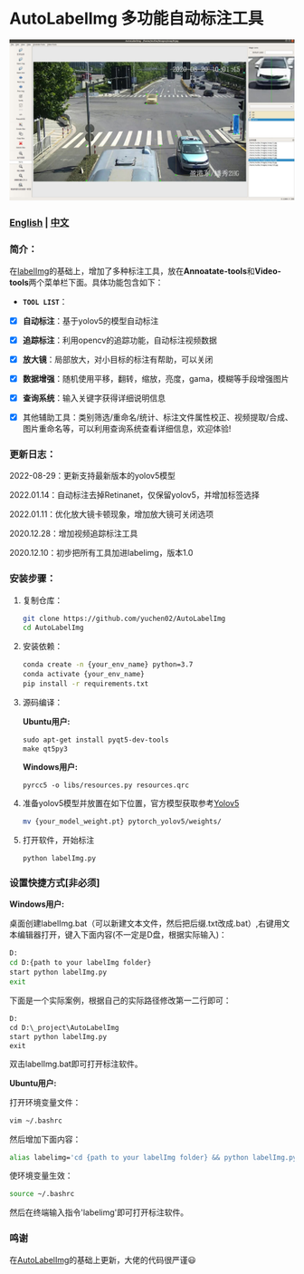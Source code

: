 # AutoLabelImg 多功能自动标注工具

![AutoLabelImg](./demo/demo.png)

### [<u>English</u>](./readme.md)    |    [<u>中文</u>](./readme_CN.md)

### 简介：

在[labelImg](https://github.com/tzutalin/labelImg)的基础上，增加了多种标注工具，放在**Annoatate-tools**和**Video-tools**两个菜单栏下面。具体功能包含如下：

- **`TOOL LIST`**：
- [x] **自动标注**：基于yolov5的模型自动标注
- [x] **追踪标注**：利用opencv的追踪功能，自动标注视频数据
- [x] **放大镜**：局部放大，对小目标的标注有帮助，可以关闭
- [x] **数据增强**：随机使用平移，翻转，缩放，亮度，gama，模糊等手段增强图片
- [x] **查询系统**：输入关键字获得详细说明信息
- [x] 其他辅助工具：类别筛选/重命名/统计、标注文件属性校正、视频提取/合成、图片重命名等，可以利用查询系统查看详细信息，欢迎体验!



### 更新日志：

2022-08-29：更新支持最新版本的yolov5模型

2022.01.14：自动标注去掉Retinanet，仅保留yolov5，并增加标签选择

2022.01.11：优化放大镜卡顿现象，增加放大镜可关闭选项

2020.12.28：增加视频追踪标注工具

2020.12.10：初步把所有工具加进labelimg，版本1.0

### 安装步骤：

1. 复制仓库：

   ```bash
   git clone https://github.com/yuchen02/AutoLabelImg
   cd AutoLabelImg
   ```

2. 安装依赖：

   ```bash
   conda create -n {your_env_name} python=3.7
   conda activate {your_env_name}
   pip install -r requirements.txt
   ```

3. 源码编译：

   **Ubuntu用户:**
   
   ```
   sudo apt-get install pyqt5-dev-tools
   make qt5py3
   ```
   
   **Windows用户:**
   
   ```
   pyrcc5 -o libs/resources.py resources.qrc
   ```
   
4. 准备yolov5模型并放置在如下位置，官方模型获取参考[Yolov5](https://github.com/ultralytics/yolov5)

   ```bash
   mv {your_model_weight.pt} pytorch_yolov5/weights/
   ```

5. 打开软件，开始标注

   ```
   python labelImg.py
   ```

### 设置快捷方式[非必须]

**Windows用户:**

桌面创建labelImg.bat（可以新建文本文件，然后把后缀.txt改成.bat）,右键用文本编辑器打开，键入下面内容(不一定是D盘，根据实际输入)：

```bash
D:
cd D:{path to your labelImg folder}
start python labelImg.py
exit
```

下面是一个实际案例，根据自己的实际路径修改第一二行即可：

```
D:
cd D:\_project\AutoLabelImg
start python labelImg.py
exit
```

双击labelImg.bat即可打开标注软件。

**Ubuntu用户:**

打开环境变量文件：

```bash
vim ~/.bashrc
```

然后增加下面内容：

```bash
alias labelimg='cd {path to your labelImg folder} && python labelImg.py
```

使环境变量生效：

```bash
source ~/.bashrc
```

然后在终端输入指令'labelimg'即可打开标注软件。



### 鸣谢

在[AutoLabelImg](https://github.com/wufan-tb/AutoLabelImg)的基础上更新，大佬的代码很严谨:smiley:



